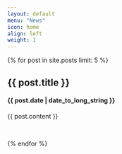 ```yaml
---
layout: default
menu: "News"
icon: home
align: left
weight: 1
---
```


{% for post in site.posts limit: 5 %}

<div class="row-fluid">
  <div class="span12">
    <h2>{{ post.title }}</h2>
    <h4>{{ post.date | date_to_long_string }}</h4>
    <p>{{ post.content }}</p>
  </div>
</div>
<br/>

{% endfor %}
